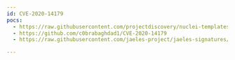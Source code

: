 ```yaml
---
id: CVE-2020-14179
pocs:
  - https://raw.githubusercontent.com/projectdiscovery/nuclei-templates/master/cves/2020/CVE-2020-14179.yaml
  - https://github.com/c0brabaghdad1/CVE-2020-14179
  - https://raw.githubusercontent.com/jaeles-project/jaeles-signatures/master/cves/jira-info-leak-cve-2020-14179.yaml

---
```

